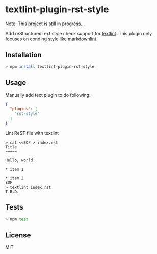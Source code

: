 # textlint-plugin-rst-style

Note: This project is still in progress...

Add reStructuredText style check support for [textlint](https://github.com/textlint/textlint).
This plugin only focuses on conding style like [markdownlint](https://github.com/mivok/markdownlint).

## Installation

```sh
> npm install textlint-plugin-rst-style
```

## Usage

Manually add text plugin to do following:

```json
{
  "plugins": [
    "rst-style"
  ]
}
```

Lint ReST file with textlint

```
> cat <<EOF > index.rst
Title
=====

Hello, world!

* item 1

* item 2
EOF
> textlint index.rst
T.B.D.
```

## Tests

```sh
> npm test
```

## License

MIT
